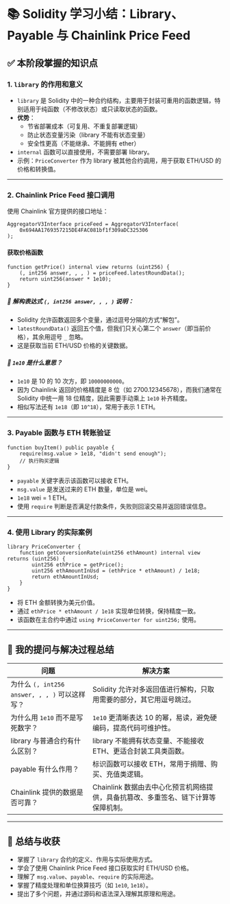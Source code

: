 
# 📚 Solidity 学习小结：Library、Payable 与 Chainlink Price Feed

## ✅ 本阶段掌握的知识点

### 1. `library` 的作用和意义

- `library` 是 Solidity 中的一种合约结构，主要用于封装可重用的函数逻辑，特别适用于纯函数（不修改状态）或只读取状态的函数。
- **优势**：
  - 节省部署成本（可复用、不重复部署逻辑）
  - 防止状态变量污染（library 不能有状态变量）
  - 安全性更高（不能继承、不能拥有 ether）
- `internal` 函数可以直接使用，不需要部署 library。
- 示例：`PriceConverter` 作为 library 被其他合约调用，用于获取 ETH/USD 的价格和转换值。

---

### 2. Chainlink Price Feed 接口调用

使用 Chainlink 官方提供的接口地址：
```solidity
AggregatorV3Interface priceFeed = AggregatorV3Interface(
    0x694AA1769357215DE4FAC081bf1f309aDC325306
);
```

#### 获取价格函数
```solidity
function getPrice() internal view returns (uint256) {
    (, int256 answer, , , ) = priceFeed.latestRoundData();
    return uint256(answer * 1e10);
}
```

##### 📌 解构表达式 `(, int256 answer, , , )` 说明：

- Solidity 允许函数返回多个变量，通过逗号分隔的方式“解包”。
- `latestRoundData()` 返回五个值，但我们只关心第二个 `answer`（即当前价格），其余用逗号 `_` 忽略。
- 这是获取当前 ETH/USD 价格的关键数据。

##### 📌 `1e10` 是什么意思？

- `1e10` 是 10 的 10 次方，即 `10000000000`。
- 因为 Chainlink 返回的价格精度是 8 位（如 2700.12345678），而我们通常在 Solidity 中统一用 18 位精度，因此需要手动乘上 `1e10` 补齐精度。
- 相似写法还有 `1e18`（即 `10^18`），常用于表示 1 ETH。

---

### 3. Payable 函数与 ETH 转账验证

```solidity
function buyItem() public payable {
    require(msg.value > 1e18, "didn't send enough");
    // 执行购买逻辑
}
```

- `payable` 关键字表示该函数可以接收 ETH。
- `msg.value` 是发送过来的 ETH 数量，单位是 wei。
- `1e18` wei = 1 ETH。
- 使用 `require` 判断是否满足付款条件，失败则回滚交易并返回错误信息。

---

### 4. 使用 Library 的实际案例

```solidity
library PriceConverter {
    function getConversionRate(uint256 ethAmount) internal view returns (uint256) {
        uint256 ethPrice = getPrice();
        uint256 ethAmountInUsd = (ethPrice * ethAmount) / 1e18;
        return ethAmountInUsd;
    }
}
```

- 将 ETH 金额转换为美元价值。
- 通过 `ethPrice * ethAmount / 1e18` 实现单位转换，保持精度一致。
- 该函数在主合约中通过 `using PriceConverter for uint256;` 使用。

---

## 🤔 我的提问与解决过程总结

| 问题 | 解决方案 |
|------|----------|
| 为什么 `(, int256 answer, , , )` 可以这样写？ | Solidity 允许对多返回值进行解构，只取用需要的部分，其它用逗号跳过。 |
| 为什么用 `1e10` 而不是写死数字？ | `1e10` 更清晰表达 10 的幂，易读，避免硬编码，提高代码可维护性。 |
| library 与普通合约有什么区别？ | library 不能拥有状态变量、不能接收 ETH、更适合封装工具类函数。 |
| payable 有什么作用？ | 标识函数可以接收 ETH，常用于捐赠、购买、充值类逻辑。 |
| Chainlink 提供的数据是否可靠？ | Chainlink 数据由去中心化预言机网络提供，具备抗篡改、多重签名、链下计算等保障机制。 |

---

## 🧠 总结与收获

- 掌握了 `library` 合约的定义、作用与实际使用方式。
- 学会了使用 Chainlink Price Feed 接口获取实时 ETH/USD 价格。
- 理解了 `msg.value`、`payable`、`require` 的实际用途。
- 掌握了精度处理和单位换算技巧（如 `1e10`, `1e18`）。
- 提出了多个问题，并通过源码和语法深入理解其原理和用途。
